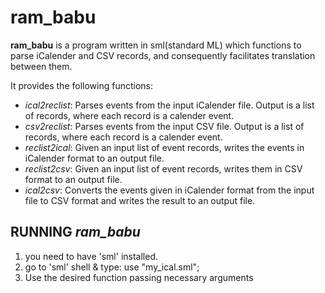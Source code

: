 # ram_babu

<b>ram_babu</b> is a program written in sml(standard ML) which functions to parse iCalender and CSV records, and consequently facilitates translation between them.

It provides the following functions:

<ul>
<li><i>ical2reclist</i>: Parses events from the input iCalender file. Output is a list of records, where each record is a calender event.

<li><i>csv2reclist</i>: Parses events from the input CSV file. Output is a list of records, where each record is a calender event.

<li><i>reclist2ical</i>: Given an input list of event records, writes the events in iCalender format to an output file.

<li><i>reclist2csv</i>: Given an input list of event records, writes them in CSV format to an output file.

<li><i>ical2csv</i>: Converts the events given in iCalender format from the input file to CSV format and writes the result to an output file.
</ul>

RUNNING <i>ram_babu</i>
---

1. you need to have 'sml' installed. 
2. go to 'sml' shell & type: use "my_ical.sml";
3. Use the desired function passing necessary arguments
